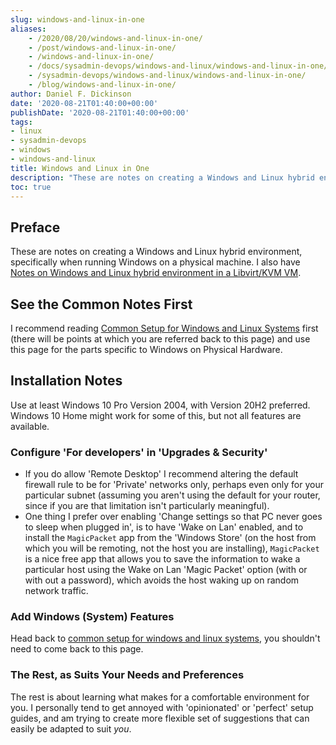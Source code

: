 ```yaml
---
slug: windows-and-linux-in-one
aliases:
    - /2020/08/20/windows-and-linux-in-one/
    - /post/windows-and-linux-in-one/
    - /windows-and-linux-in-one/
    - /docs/sysadmin-devops/windows-and-linux/windows-and-linux-in-one/
    - /sysadmin-devops/windows-and-linux/windows-and-linux-in-one/
    - /blog/windows-and-linux-in-one/
author: Daniel F. Dickinson
date: '2020-08-21T01:40:00+00:00'
publishDate: '2020-08-21T01:40:00+00:00'
tags:
- linux
- sysadmin-devops
- windows
- windows-and-linux
title: Windows and Linux in One
description: "These are notes on creating a Windows and Linux hybrid environment, specifically when running Windows on a physical machine"
toc: true
---
```


## Preface

These are notes on creating a Windows and Linux hybrid environment, specifically when running Windows on a physical machine. I also have [Notes on Windows and Linux hybrid environment in a Libvirt/KVM VM](2020-10-27-windows-in-a-libvirt-kvm-vm.md).

## See the Common Notes First

I recommend reading [Common Setup for Windows and Linux Systems](2021-04-24-common-windows-and-linux.md) first (there will be points at which you are referred back to this page) and use this page for the parts specific to Windows on Physical Hardware.

## Installation Notes

Use at least Windows 10 Pro Version 2004, with Version 20H2 preferred.
Windows 10 Home might work for some of this, but not all features are available.

### Configure 'For developers' in 'Upgrades & Security'

* If you do allow 'Remote Desktop' I recommend altering the default firewall
  rule to be for 'Private' networks only, perhaps even only for your particular
  subnet (assuming you aren't using the default for your router, since if you are
  that limitation isn't particularly meaningful).
* One thing I prefer over enabling 'Change settings so that PC never goes to sleep when plugged in', is to have 'Wake on Lan' enabled, and to install the `MagicPacket` app from the 'Windows Store' (on the host from which you will be remoting, not the host you are installing),  `MagicPacket` is a nice free app that allows you to save the information to wake a particular host using the Wake on Lan 'Magic Packet' option (with or with out a password), which avoids the host waking up on random network traffic.

### Add Windows (System) Features

Head back to [common setup for windows and linux systems](2021-04-24-common-windows-and-linux.md#add-windows-system-features), you shouldn't need to come back to this page.

### The Rest, as Suits Your Needs and Preferences

The rest is about learning what makes for a comfortable environment for you.  I
personally tend to get annoyed with 'opinionated' or 'perfect' setup guides, and
am trying to create more flexible set of suggestions that can easily be adapted
to suit _you_.
